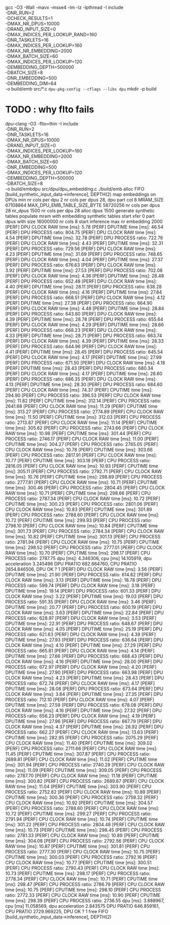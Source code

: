 gcc -O3     -Wall -mavx -msse4 -lm -lz -lpthread -I include \
	-DNR_RUN=2 \
	-DCHECK_RESULTS=1 \
	-DMAX_NR_DPUS=10000 \
	-DRAND_INPUT_SIZE=0 \
	-DMAX_INDICES_PER_LOOKUP_RAND=160 \
	-DNR_TASKLETS=16 \
	-DMAX_INDICES_PER_LOOKUP=160 \
	-DMAX_NR_EMBEDDING=2000 \
	-DMAX_BATCH_SIZE=60 \
	-DMAX_INDICES_PER_LOOKUP=120 \
	-DEMBEDDING_DEPTH=500000 \
	-DBATCH_SIZE=8 \
	-DNR_EMBEDDING=500 \
	-DEMBEDDING_DIM=64 \
	-o build/emb src/*.c  `dpu-pkg-config --cflags --libs dpu` 
mkdir -p build
# TODO : why flto fails
dpu-clang -O3  -flto=thin -I include \
	-DNR_RUN=2 \
	-DNR_TASKLETS=16 \
	-DMAX_NR_DPUS=10000 \
	-DRAND_INPUT_SIZE=0 \
	-DMAX_INDICES_PER_LOOKUP=160 \
	-DMAX_NR_EMBEDDING=2000 \
	-DMAX_BATCH_SIZE=60 \
	-DNR_EMBEDDING=500 \
	-DMAX_INDICES_PER_LOOKUP=120 \
	-DEMBEDDING_DEPTH=500000 \
	-DBATCH_SIZE=8 \
	-o build/embdpu src/dpu/dpu_embedding.c
./build/emb
alloc FIFO [build_synthetic_input_data->inference], DEPTH(2)
map embeddings on DPUs
min nr cols per dpu 2
nr cols per dpus 28, dpu part col 8
MRAM_SIZE 67108864 MAX_DPU_EMB_TABLE_SIZE_BYTE 58720256 nr cols per dpus 28
nr_dpus 1500
nr cols per dpu 28
alloc dpus 1500
generate synthetic tables
populate mram with embedding synthetic tables
start xfer 0 part dpus with size 16000000 nr cols 8
start inference
max nr embedding 2000
[PERF] DPU CLOCK RAW time [ms]:  5.78
[PERF] DPUTIME time [ms]: 46.54
[PERF] DPU PROCESS ratio: 804.75
[PERF] DPU CLOCK RAW time [ms]:  4.54
[PERF] DPUTIME time [ms]: 32.78
[PERF] DPU PROCESS ratio: 722.76
[PERF] DPU CLOCK RAW time [ms]:  4.43
[PERF] DPUTIME time [ms]: 32.31
[PERF] DPU PROCESS ratio: 729.56
[PERF] DPU CLOCK RAW time [ms]:  4.23
[PERF] DPUTIME time [ms]: 31.69
[PERF] DPU PROCESS ratio: 748.65
[PERF] DPU CLOCK RAW time [ms]:  4.04
[PERF] DPUTIME time [ms]: 27.37
[PERF] DPU PROCESS ratio: 676.63
[PERF] DPU CLOCK RAW time [ms]:  3.92
[PERF] DPUTIME time [ms]: 27.53
[PERF] DPU PROCESS ratio: 702.08
[PERF] DPU CLOCK RAW time [ms]:  4.36
[PERF] DPUTIME time [ms]: 28.48
[PERF] DPU PROCESS ratio: 652.48
[PERF] DPU CLOCK RAW time [ms]:  4.40
[PERF] DPUTIME time [ms]: 28.11
[PERF] DPU PROCESS ratio: 638.28
[PERF] DPU CLOCK RAW time [ms]:  4.16
[PERF] DPUTIME time [ms]: 27.84
[PERF] DPU PROCESS ratio: 668.51
[PERF] DPU CLOCK RAW time [ms]:  4.12
[PERF] DPUTIME time [ms]: 27.38
[PERF] DPU PROCESS ratio: 664.90
[PERF] DPU CLOCK RAW time [ms]:  4.48
[PERF] DPUTIME time [ms]: 28.84
[PERF] DPU PROCESS ratio: 643.80
[PERF] DPU CLOCK RAW time [ms]:  4.39
[PERF] DPUTIME time [ms]: 28.78
[PERF] DPU PROCESS ratio: 655.64
[PERF] DPU CLOCK RAW time [ms]:  4.29
[PERF] DPUTIME time [ms]: 28.66
[PERF] DPU PROCESS ratio: 668.23
[PERF] DPU CLOCK RAW time [ms]:  4.33
[PERF] DPUTIME time [ms]: 28.71
[PERF] DPU PROCESS ratio: 663.74
[PERF] DPU CLOCK RAW time [ms]:  4.39
[PERF] DPUTIME time [ms]: 28.33
[PERF] DPU PROCESS ratio: 644.96
[PERF] DPU CLOCK RAW time [ms]:  4.41
[PERF] DPUTIME time [ms]: 28.45
[PERF] DPU PROCESS ratio: 645.54
[PERF] DPU CLOCK RAW time [ms]:  4.17
[PERF] DPUTIME time [ms]: 27.99
[PERF] DPU PROCESS ratio: 671.50
[PERF] DPU CLOCK RAW time [ms]:  4.18
[PERF] DPUTIME time [ms]: 28.43
[PERF] DPU PROCESS ratio: 680.34
[PERF] DPU CLOCK RAW time [ms]:  4.17
[PERF] DPUTIME time [ms]: 28.60
[PERF] DPU PROCESS ratio: 686.35
[PERF] DPU CLOCK RAW time [ms]:  4.13
[PERF] DPUTIME time [ms]: 28.30
[PERF] DPU PROCESS ratio: 684.60
[PERF] CPU CLOCK RAW time [ms]: 74.37
[PERF] CPUTIME time [ms]: 294.90
[PERF] CPU PROCESS ratio: 396.53
[PERF] CPU CLOCK RAW time [ms]: 11.82
[PERF] CPUTIME time [ms]: 312.14
[PERF] CPU PROCESS ratio: 2641.68
[PERF] CPU CLOCK RAW time [ms]: 11.29
[PERF] CPUTIME time [ms]: 313.27
[PERF] CPU PROCESS ratio: 2774.89
[PERF] CPU CLOCK RAW time [ms]: 11.50
[PERF] CPUTIME time [ms]: 312.03
[PERF] CPU PROCESS ratio: 2713.87
[PERF] CPU CLOCK RAW time [ms]: 11.14
[PERF] CPUTIME time [ms]: 305.62
[PERF] CPU PROCESS ratio: 2743.66
[PERF] CPU CLOCK RAW time [ms]: 10.98
[PERF] CPUTIME time [ms]: 301.44
[PERF] CPU PROCESS ratio: 2746.17
[PERF] CPU CLOCK RAW time [ms]: 11.00
[PERF] CPUTIME time [ms]: 304.27
[PERF] CPU PROCESS ratio: 2765.05
[PERF] CPU CLOCK RAW time [ms]: 10.78
[PERF] CPUTIME time [ms]: 303.66
[PERF] CPU PROCESS ratio: 2817.91
[PERF] CPU CLOCK RAW time [ms]: 10.77
[PERF] CPUTIME time [ms]: 303.18
[PERF] CPU PROCESS ratio: 2816.05
[PERF] CPU CLOCK RAW time [ms]: 10.93
[PERF] CPUTIME time [ms]: 305.11
[PERF] CPU PROCESS ratio: 2792.71
[PERF] CPU CLOCK RAW time [ms]: 10.76
[PERF] CPUTIME time [ms]: 298.89
[PERF] CPU PROCESS ratio: 2777.81
[PERF] CPU CLOCK RAW time [ms]: 10.71
[PERF] CPUTIME time [ms]: 300.46
[PERF] CPU PROCESS ratio: 2804.45
[PERF] CPU CLOCK RAW time [ms]: 10.71
[PERF] CPUTIME time [ms]: 298.66
[PERF] CPU PROCESS ratio: 2787.34
[PERF] CPU CLOCK RAW time [ms]: 10.72
[PERF] CPUTIME time [ms]: 300.23
[PERF] CPU PROCESS ratio: 2801.06
[PERF] CPU CLOCK RAW time [ms]: 10.83
[PERF] CPUTIME time [ms]: 301.89
[PERF] CPU PROCESS ratio: 2788.60
[PERF] CPU CLOCK RAW time [ms]: 10.72
[PERF] CPUTIME time [ms]: 299.93
[PERF] CPU PROCESS ratio: 2798.10
[PERF] CPU CLOCK RAW time [ms]: 10.84
[PERF] CPUTIME time [ms]: 301.73
[PERF] CPU PROCESS ratio: 2784.34
[PERF] CPU CLOCK RAW time [ms]: 10.82
[PERF] CPUTIME time [ms]: 301.13
[PERF] CPU PROCESS ratio: 2781.94
[PERF] CPU CLOCK RAW time [ms]: 10.75
[PERF] CPUTIME time [ms]: 298.52
[PERF] CPU PROCESS ratio: 2777.01
[PERF] CPU CLOCK RAW time [ms]: 10.70
[PERF] CPUTIME time [ms]: 298.17
[PERF] CPU PROCESS ratio: 2787.75
dpu [ms]: 4.346306, cpu [ms] 14.105919, dpu acceleration 3.245496
 DPU PRATIO 682.664760, CPU PRATIO 2654.846506, DPU OK ? 1 
[PERF] DPU CLOCK RAW time [ms]:  3.56
[PERF] DPUTIME time [ms]: 21.90
[PERF] DPU PROCESS ratio: 614.82
[PERF] DPU CLOCK RAW time [ms]:  3.13
[PERF] DPUTIME time [ms]: 18.78
[PERF] DPU PROCESS ratio: 599.74
[PERF] DPU CLOCK RAW time [ms]:  3.18
[PERF] DPUTIME time [ms]: 19.14
[PERF] DPU PROCESS ratio: 601.33
[PERF] DPU CLOCK RAW time [ms]:  3.22
[PERF] DPUTIME time [ms]: 19.03
[PERF] DPU PROCESS ratio: 591.35
[PERF] DPU CLOCK RAW time [ms]:  3.46
[PERF] DPUTIME time [ms]: 20.77
[PERF] DPU PROCESS ratio: 600.19
[PERF] DPU CLOCK RAW time [ms]:  3.63
[PERF] DPUTIME time [ms]: 22.84
[PERF] DPU PROCESS ratio: 628.97
[PERF] DPU CLOCK RAW time [ms]:  3.53
[PERF] DPUTIME time [ms]: 22.91
[PERF] DPU PROCESS ratio: 648.67
[PERF] DPU CLOCK RAW time [ms]:  4.05
[PERF] DPUTIME time [ms]: 25.19
[PERF] DPU PROCESS ratio: 621.63
[PERF] DPU CLOCK RAW time [ms]:  4.39
[PERF] DPUTIME time [ms]: 27.93
[PERF] DPU PROCESS ratio: 636.64
[PERF] DPU CLOCK RAW time [ms]:  4.10
[PERF] DPUTIME time [ms]: 27.29
[PERF] DPU PROCESS ratio: 665.61
[PERF] DPU CLOCK RAW time [ms]:  4.14
[PERF] DPUTIME time [ms]: 27.66
[PERF] DPU PROCESS ratio: 668.43
[PERF] DPU CLOCK RAW time [ms]:  4.16
[PERF] DPUTIME time [ms]: 28.00
[PERF] DPU PROCESS ratio: 672.97
[PERF] DPU CLOCK RAW time [ms]:  4.20
[PERF] DPUTIME time [ms]: 27.90
[PERF] DPU PROCESS ratio: 663.98
[PERF] DPU CLOCK RAW time [ms]:  4.23
[PERF] DPUTIME time [ms]: 28.43
[PERF] DPU PROCESS ratio: 672.74
[PERF] DPU CLOCK RAW time [ms]:  4.17
[PERF] DPUTIME time [ms]: 28.08
[PERF] DPU PROCESS ratio: 673.64
[PERF] DPU CLOCK RAW time [ms]:  3.84
[PERF] DPUTIME time [ms]: 27.35
[PERF] DPU PROCESS ratio: 712.10
[PERF] DPU CLOCK RAW time [ms]:  4.07
[PERF] DPUTIME time [ms]: 27.59
[PERF] DPU PROCESS ratio: 678.08
[PERF] DPU CLOCK RAW time [ms]:  4.16
[PERF] DPUTIME time [ms]: 27.32
[PERF] DPU PROCESS ratio: 656.23
[PERF] DPU CLOCK RAW time [ms]:  4.19
[PERF] DPUTIME time [ms]: 27.96
[PERF] DPU PROCESS ratio: 667.79
[PERF] DPU CLOCK RAW time [ms]:  4.37
[PERF] DPUTIME time [ms]: 28.92
[PERF] DPU PROCESS ratio: 662.27
[PERF] CPU CLOCK RAW time [ms]: 13.63
[PERF] CPUTIME time [ms]: 282.95
[PERF] CPU PROCESS ratio: 2075.29
[PERF] CPU CLOCK RAW time [ms]: 11.40
[PERF] CPUTIME time [ms]: 309.02
[PERF] CPU PROCESS ratio: 2711.66
[PERF] CPU CLOCK RAW time [ms]: 11.45
[PERF] CPUTIME time [ms]: 307.87
[PERF] CPU PROCESS ratio: 2689.81
[PERF] CPU CLOCK RAW time [ms]: 11.02
[PERF] CPUTIME time [ms]: 301.94
[PERF] CPU PROCESS ratio: 2740.29
[PERF] CPU CLOCK RAW time [ms]: 11.09
[PERF] CPUTIME time [ms]: 309.05
[PERF] CPU PROCESS ratio: 2787.70
[PERF] CPU CLOCK RAW time [ms]: 11.18
[PERF] CPUTIME time [ms]: 300.82
[PERF] CPU PROCESS ratio: 2689.67
[PERF] CPU CLOCK RAW time [ms]: 11.04
[PERF] CPUTIME time [ms]: 303.90
[PERF] CPU PROCESS ratio: 2752.82
[PERF] CPU CLOCK RAW time [ms]: 10.89
[PERF] CPUTIME time [ms]: 300.36
[PERF] CPU PROCESS ratio: 2759.32
[PERF] CPU CLOCK RAW time [ms]: 10.92
[PERF] CPUTIME time [ms]: 304.57
[PERF] CPU PROCESS ratio: 2788.60
[PERF] CPU CLOCK RAW time [ms]: 10.72
[PERF] CPUTIME time [ms]: 299.27
[PERF] CPU PROCESS ratio: 2791.94
[PERF] CPU CLOCK RAW time [ms]: 10.74
[PERF] CPUTIME time [ms]: 301.22
[PERF] CPU PROCESS ratio: 2804.48
[PERF] CPU CLOCK RAW time [ms]: 10.73
[PERF] CPUTIME time [ms]: 298.45
[PERF] CPU PROCESS ratio: 2781.33
[PERF] CPU CLOCK RAW time [ms]: 10.89
[PERF] CPUTIME time [ms]: 304.08
[PERF] CPU PROCESS ratio: 2792.56
[PERF] CPU CLOCK RAW time [ms]: 10.87
[PERF] CPUTIME time [ms]: 301.81
[PERF] CPU PROCESS ratio: 2777.30
[PERF] CPU CLOCK RAW time [ms]: 10.75
[PERF] CPUTIME time [ms]: 300.03
[PERF] CPU PROCESS ratio: 2792.16
[PERF] CPU CLOCK RAW time [ms]: 10.77
[PERF] CPUTIME time [ms]: 300.51
[PERF] CPU PROCESS ratio: 2790.43
[PERF] CPU CLOCK RAW time [ms]: 10.73
[PERF] CPUTIME time [ms]: 298.17
[PERF] CPU PROCESS ratio: 2778.34
[PERF] CPU CLOCK RAW time [ms]: 10.71
[PERF] CPUTIME time [ms]: 298.47
[PERF] CPU PROCESS ratio: 2786.79
[PERF] CPU CLOCK RAW time [ms]: 10.75
[PERF] CPUTIME time [ms]: 298.10
[PERF] CPU PROCESS ratio: 2772.33
[PERF] CPU CLOCK RAW time [ms]: 10.90
[PERF] CPUTIME time [ms]: 298.39
[PERF] CPU PROCESS ratio: 2736.55
dpu [ms]: 3.888967, cpu [ms] 11.058569, dpu acceleration 2.843575
 DPU PRATIO 646.859161, CPU PRATIO 2729.969225, DPU OK ? 1 
free FIFO [build_synthetic_input_data->inference], DEPTH(2)

